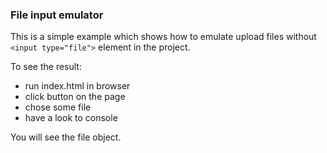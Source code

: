### File input emulator

This is a simple example which shows how to emulate upload files without `<input type="file">` element in the project.

To see the result:
- run index.html in browser
- click button on the page 
- chose some file
- have a look to console

You will see the file object.
